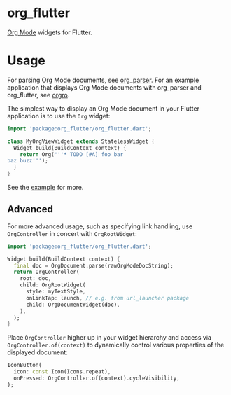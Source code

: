 # org_flutter

[Org Mode](https://orgmode.org/) widgets for Flutter.

# Usage

For parsing Org Mode documents, see
[org_parser](https://github.com/amake/org_parser). For an example application
that displays Org Mode documents with org_parser and org_flutter, see
[orgro](https://github.com/amake/orgro).

The simplest way to display an Org Mode document in your Flutter application is
to use the `Org` widget:

```dart
import 'package:org_flutter/org_flutter.dart';

class MyOrgViewWidget extends StatelessWidget {
  Widget build(BuildContext context) {
    return Org('''* TODO [#A] foo bar
baz buzz''');
  }
}
```

See the [example](./example/lib/main.dart) for more.

## Advanced

For more advanced usage, such as specifying link handling, use `OrgController`
in concert with `OrgRootWidget`:

```dart
import 'package:org_flutter/org_flutter.dart';

Widget build(BuildContext context) {
  final doc = OrgDocument.parse(rawOrgModeDocString);
  return OrgController(
    root: doc,
    child: OrgRootWidget(
      style: myTextStyle,
      onLinkTap: launch, // e.g. from url_launcher package
      child: OrgDocumentWidget(doc),
    ),
  );
}
```

Place `OrgController` higher up in your widget hierarchy and access via
`OrgController.of(context)` to dynamically control various properties of the
displayed document:

```dart
IconButton(
  icon: const Icon(Icons.repeat),
  onPressed: OrgController.of(context).cycleVisibility,
);
```
